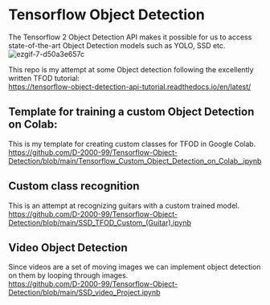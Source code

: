 # Tensorflow Object Detection  
The Tensorflow 2 Object Detection API makes it possible for us to access state-of-the-art Object Detection models such as YOLO, SSD etc.  <br>
![ezgif-7-d50a3e657c](https://user-images.githubusercontent.com/68558063/147720504-b85061a4-80ed-43d0-a06c-2a8bdbeb3dd9.gif)  

This repo is my attempt at some Object detection following the excellently written TFOD tutorial: <br>
https://tensorflow-object-detection-api-tutorial.readthedocs.io/en/latest/

## Template for training a custom Object Detection on Colab:  
This is my template for creating custom classes for TFOD in Google Colab.  <br>
https://github.com/D-2000-99/Tensorflow-Object-Detection/blob/main/Tensorflow_Custom_Object_Detection_on_Colab_.ipynb

## Custom class recognition
This is an attempt at recognizing guitars with a custom trained model.  <br>
https://github.com/D-2000-99/Tensorflow-Object-Detection/blob/main/SSD_TFOD_Custom_(Guitar).ipynb

## Video Object Detection
Since videos are a set of moving images we can implement object detection on them by looping through images.  <br>
https://github.com/D-2000-99/Tensorflow-Object-Detection/blob/main/SSD_video_Project.ipynb
